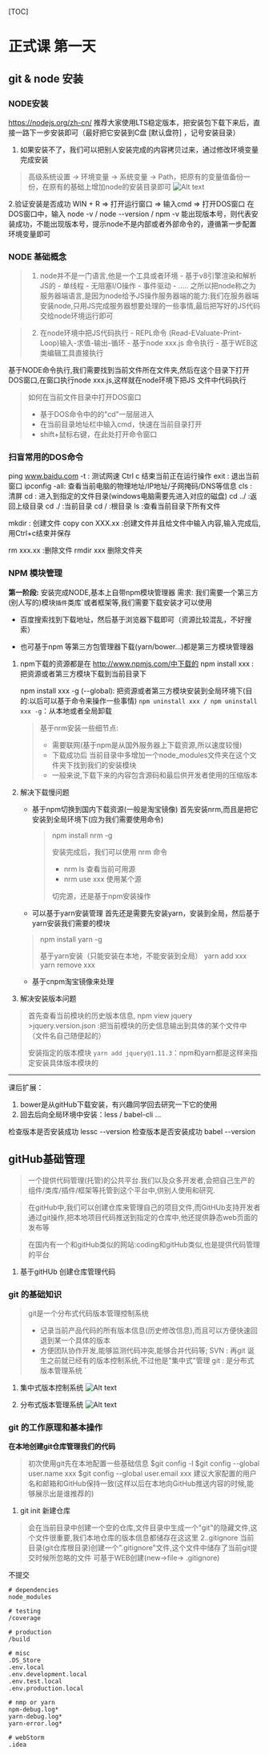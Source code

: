 [TOC]
# 正式课 第一天
## git & node 安装
### NODE安装
https://nodejs.org/zh-cn/ 
推荐大家使用LTS稳定版本，把安装包下载下来后，直接一路下一步安装即可（最好把它安装到C盘 [默认盘符] ，记号安装目录）

1. 如果安装不了，我们可以把别人安装完成的内容拷贝过来，通过修改环境变量完成安装
> 高级系统设置 -> 环境变量 -> 系统变量 -> Path，把原有的变量值备份一份，在原有的基础上增加node的安装目录即可
![Alt text](./1.png)

2.验证安装是否成功
WIN + R  => 打开运行窗口 => 输入cmd => 打开DOS窗口
在DOS窗口中，输入 node -v / node --version / npm -v 能出现版本号，则代表安装成功，不能出现版本号，提示node不是内部或者外部命令的，遵循第一步配置环境变量即可



### NODE 基础概念
> 1. node并不是一门语言,他是一个工具或者环境
    - 基于v8引擎渲染和解析JS的
    - 单线程
    - 无阻塞I/O操作
    - 事件驱动
    - .....
之所以把node称之为服务器端语言,是因为node给予JS操作服务器端的能力:我们在服务器端安装node,只用JS完成服务器想要处理的一些事情,最后把写好的JS代码交给node环境运行即可

> 2. 在node环境中把JS代码执行
    - REPL命令 (Read-EValuate-Print-Loop)输入-求值-输出-循环
    - 基于node xxx.js 命令执行
    - 基于WEB这类编辑工具直接执行

基于NODE命令执行,我们需要找到当前文件所在文件夹,然后在这个目录下打开DOS窗口,在窗口执行node xxx.js,这样就在node环境下把JS 文件中代码执行
> 如何在当前文件目录中打开DOS窗口
> - 基于DOS命令中的的"cd"一层层进入
> - 在当前目录地址栏中输入cmd，快速在当前目录打开
> - shift+鼠标右键，在此处打开命令窗口


### 扫盲常用的DOS命令
ping www.baidu.com -t : 测试网速
Ctrl c 结束当前正在运行操作
exit : 退出当前窗口
ipconfig -all:  查看当前电脑的物理地址/IP地址/子网掩码/DNS等信息
cls : 清屏
cd : 进入到指定的文件目录(windows电脑需要先进入对应的磁盘)
cd ../ :返回上级目录
cd ./ :当前目录
cd / :根目录
ls :查看当前目录下所有文件

mkdir : 创建文件
copy con XXX.xx :创建文件并且给文件中输入内容,输入完成后,用Ctrl+c结束并保存

rm xxx.xx :删除文件
rmdir xxx 删除文件夹


### NPM 模块管理
**第一阶段:**
安装完成NODE,基本上自带npm模块管理器
需求: 我们需要一个第三方(别人写的)模块`插件`类库`或者框架等,我们需要下载安装才可以使用
- 百度搜索找到下载地址，然后基于浏览器下载即可（资源比较混乱，不好搜索）

- 也可基于npm 等第三方包管理器下载(yarn/bower...)都是第三方模块管理器

1. npm下载的资源都是在 http://www.npmjs.com/中下载的
    npm install xxx : 把资源或者第三方模块下载到当前目录下

     npm install xxx  -g (--global): 把资源或者第三方模块安装到全局环境下(目的:以后可以基于命令来操作一些事情)
     `npm uninstall xxx / npm uninstall xxx -g`：从本地或者全局卸载

     > 基于nrm安装一些细节点:
     > - 需要联网(基于npm是从国外服务器上下载资源,所以速度较慢)
     > - 下载成功后 当前目录中多增加一个node_modules文件夹在这个文件夹下找到我们的安装模块
     > - 一般来说,下载下来的内容包含源码和最后供开发者使用的压缩版本

2. 解决下载慢问题
    - 基于npm切换到国内下载资源(一般是淘宝镜像)
        首先安装nrm,而且是把它安装到全局环境下(应为我们需要使用命令)
        > npm install nrm -g
        >  
        > 安装完成后，我们可以使用 nrm 命令
        > - nrm ls 查看当前可用源
        > - nrm use xxx 使用某个源
        >  
        > 切完源，还是基于npm安装操作


    - 可以基于yarn安装管理
    首先还是需要先安装yarn，安装到全局，然后基于yarn安装我们需要的模块
    > npm install yarn -g
    >  
    > 基于yarn安装（只能安装在本地，不能安装到全局）
    > yarn add xxx
    > yarn remove xxx

    - 基于cnpm淘宝镜像来处理


3. 解决安装版本问题
 > 首先查看当前模块的历史版本信息,
 > npm view jquery >jquery.version.json :把当前模块的历史信息输出到具体的某个文件中（文件名自己随便起的）
 >
 > 安装指定的版本模块
 > `yarn add jquery@1.11.3`：npm和yarn都是这样来指定安装具体版本模块的


----

课后扩展：
1. bower是从gitHub下载安装，有兴趣同学回去研究一下它的使用
2. 回去后向全局环境中安装：less /  babel-cli ...

检查版本是否安装成功 lessc --version
检查版本是否安装成功 babel --version

## gitHub基础管理
> 一个提供代码管理(托管)的公共平台.我们以及众多开发者,会把自己生产的组件/类库/插件/框架等托管到这个平台中,供别人使用和研究.

> 在gitHub中,我们可以创建仓库来管理自己的项目文件,而GitHUb支持开发者通过git操作,把本地项目代码推送到指定的仓库中,他还提供静态web页面的发布等

> 在国内有一个和gitHub类似的网站:coding和gitHub类似,也是提供代码管理的平台
1. 基于gitHUb 创建仓库管理代码

### git 的基础知识
> git是一个分布式代码版本管理控制系统
> - 记录当前产品代码的所有版本信息(历史修改信息),而且可以方便快速回退到某一个具体的版本
> - 方便团队协作开发,能够监测代码冲突,能够合并代码等;
SVN : 再git 诞生之前就已经有的版本控制系统,不过他是"集中式"管理
git : 是分布式版本管理系统
`
1. 集中式版本控制系统
![Alt text](./集中式.png)


2. 分布式版本管理系统
![Alt text](./分布式1.png)

### git 的工作原理和基本操作
**在本地创建git仓库管理我们的代码**
> 初次使用git先在本地配置一些基础信息
> \$git config -l
> \$git config --global user.name xxx
> \$git config --global user.email xxx
> 建议大家配置的用户名和邮箱和GitHub保持一致(这样以后在本地向GitHub推送内容的时候,能够展示出是谁推荐的)

1. git init  新建仓库
> 会在当前目录中创建一个空的仓库,文件目录中生成一个"git"的隐藏文件,这个文件很重要,我们本地仓库的版本信息都储存在这这里
2..gitignore
 当前目录(git仓库根目录)创建一个".gitignore"文件,这个文件中储存了当前git提交时候所忽略的文件
 > 可基于WEB创建(new->file-> .gitignore)
 > 

 不提交
```
# dependencies
node_modules

# testing
/coverage

# production
/build

# misc
.DS_Store
.env.local
.env.development.local
.env.test.local
.env.production.local

# nmp or yarn
npm-debug.log*
yarn-debug.log*
yarn-error.log*

# webStorm
.idea
```


